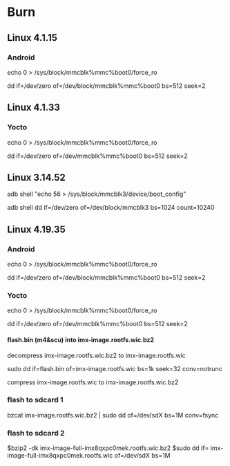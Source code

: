# Burn

## Linux 4.1.15
### Android
echo 0 > /sys/block/mmcblk%mmc%boot0/force_ro

dd if=/dev/zero of=/dev/block/mmcblk%mmc%boot0 bs=512 seek=2
## Linux 4.1.33
### Yocto
echo 0 > /sys/block/mmcblk%mmc%boot0/force_ro

dd if=/dev/zero of=/dev/mmcblk%mmc%boot0 bs=512 seek=2

## Linux 3.14.52
adb shell  "echo 56 > /sys/block/mmcblk3/device/boot_config"

adb shell  dd if=/dev/zero of=/dev/block/mmcblk3 bs=1024 count=10240

## Linux 4.19.35
### Android
echo 0 > /sys/block/mmcblk%mmc%boot0/force_ro

dd if=/dev/zero of=/dev/block/mmcblk%mmc%boot0 bs=512 seek=2

### Yocto
echo 0 > /sys/block/mmcblk%mmc%boot0/force_ro

dd if=/dev/zero of=/dev/mmcblk%mmc%boot0 bs=512 seek=2

#### flash.bin (m4&scu) into imx-image.rootfs.wic.bz2
decompress imx-image.rootfs.wic.bz2 to imx-image.rootfs.wic

sudo dd if=flash.bin of=imx-image.rootfs.wic bs=1k seek=32 conv=notrunc

compress imx-image.rootfs.wic to imx-image.rootfs.wic.bz2

### flash to sdcard 1
bzcat imx-image.rootfs.wic.bz2 | sudo dd of=/dev/sdX bs=1M conv=fsync

### flash to sdcard 2
$bzip2 -dk imx-image-full-imx8qxpc0mek.rootfs.wic.bz2
$sudo dd if= imx-image-full-imx8qxpc0mek.rootfs.wic of=/dev/sdX bs=1M

